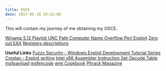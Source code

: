 ```yaml
---
title: OSCE
date: 2017-05-18 19:32:08
---
```

This will contain my journey of me obtaining my OSCE.

[Winamp 5.12 Playlist UNC Path Computer Name Overflow Perl Exploit](/courses/osce/winamp-5-12-playlist-unc-path-computer-name-overflow-perl-exploit)
[Zero out EAX](/courses/osce/zero-out-eax)
[Registers descriptions](/courses/osce/registers-descriptions)

**Useful Links**
[Fuzzy Security - Windows Exploit Development Tutorial Series](https://www.fuzzysecurity.com/tutorials.html)
[Corelan - Exploit writing](https://www.corelan.be/index.php/2009/07/19/exploit-writing-tutorial-part-1-stack-based-overflows/)
[Intel x86 Assembler Instruction Set Opcode Table](http://sparksandflames.com/files/x86InstructionChart.html)
[msfpayload](https://www.offensive-security.com/metasploit-unleashed/msfpayload/)
[msfencode](https://www.offensive-security.com/metasploit-unleashed/msfencode/)
[wmi Cookbook](http://timgolden.me.uk/python/wmi/cookbook.html)
[Phrack Magazine](http://www.phrack.org/issues/1/1.html)
